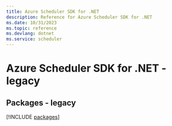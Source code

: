 ```yaml
---
title: Azure Scheduler SDK for .NET
description: Reference for Azure Scheduler SDK for .NET
ms.date: 10/31/2023
ms.topic: reference
ms.devlang: dotnet
ms.service: scheduler
---
```

# Azure Scheduler SDK for .NET - legacy
## Packages - legacy
[!INCLUDE [packages](scheduler-index.md)]